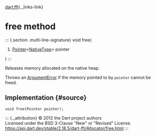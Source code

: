[dart:ffi](../../dart-ffi/dart-ffi-library){._links-link}

free method
===========

::: {.section .multi-line-signature}
void free(

1.  [Pointer](../pointer-class)\<[NativeType](../nativetype-class)\>
    pointer

)
:::

Releases memory allocated on the native heap.

Throws an [ArgumentError](../../dart-core/argumenterror-class) if the
memory pointed to by `pointer` cannot be freed.

Implementation {#source}
--------------

``` {.language-dart data-language="dart"}
void free(Pointer pointer);
```

::: {._attribution}
© 2012 the Dart project authors\
Licensed under the BSD 3-Clause \"New\" or \"Revised\" License.\
<https://api.dart.dev/stable/2.18.5/dart-ffi/Allocator/free.html>
:::
